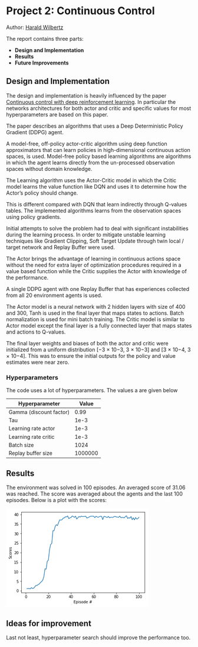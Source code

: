 # Project 2: Continuous Control

Author: [Harald Wilbertz](http://github.com/wilbertz) 

The report contains three parts:

- **Design and Implementation**
- **Results**
- **Future Improvements** 

## Design and Implementation
The design and implementation is heavily influenced by the paper [Continuous control with deep
reinforcement learning](https://arxiv.org/abs/1509.02971). In particular the networks architectures 
for both actor and critic and specific values for most hyperparameters are based on this paper.

The paper describes an algorithms that uses a Deep Deterministic Policy Gradient (DDPG) agent. 

A model-free, off-policy actor-critic algorithm using deep function approximators 
that can learn policies in high-dimensional continuous action spaces, is used. Model-free policy 
based learning algorithms are algorithms in which the agent learns
directly from the un-processed observation spaces without domain knowledge.

The Learning algorithm uses the Actor-Critic model in which the Critic model learns the value
function like DQN and uses it to determine how the Actor’s policy should change. 

This is different compared with DQN that learn indirectly through Q-values tables. The  implemented 
algorithms learns from the observation spaces using policy gradients. 

Initial attempts to solve the problem had to deal with significant instabilities during the learning 
process. In order to mitigate unstable learning techniques like Gradient Clipping, 
Soft Target Update through twin local / target network and Replay Buffer were used.

The Actor brings the advantage of learning in continuous actions space
without the need for extra layer of optimization procedures required in a value based
function while the Critic supplies the Actor with knowledge of the performance.

A single DDPG agent with one Replay Buffer that has experiences 
collected from all 20 environment agents is used.

The Actor model is a neural network with 2 hidden layers with size of 400 and 300,
Tanh is used in the final layer that maps states to actions. Batch normalization is used
for mini batch training.
The Critic model is similar to Actor model except the final layer is a fully connected
layer that maps states and actions to Q-values.

The final layer weights and biases of both the actor and critic
were initialized from a uniform distribution [−3 × 10−3, 3 × 10−3] and [3 × 10−4, 3 × 10−4]. 
This was to ensure the initial outputs for the policy and value estimates were near zero. 

### Hyperparameters

  The code uses a lot of hyperparameters. The values a are given below

  | Hyperparameter                      | Value   |
  | ----------------------------------- | ------- |
  | Gamma (discount factor)             | 0.99    |
  | Tau                                 | 1e-3    |
  | Learning rate actor                 | 1e-3    |
  | Learning rate critic                | 1e-3    |
  | Batch size                          | 1024    |
  | Replay buffer size                  | 1000000 |

  
## Results
The environment was solved in 100 episodes. An averaged score of 31.06 was reached. 
The score was averaged about the agents and the last 100 episodes. Below is a plot with the scores:

![scores](images/scores_plot.png)

## Ideas for improvement

Last not least, hyperparameter search should improve the performance too.

